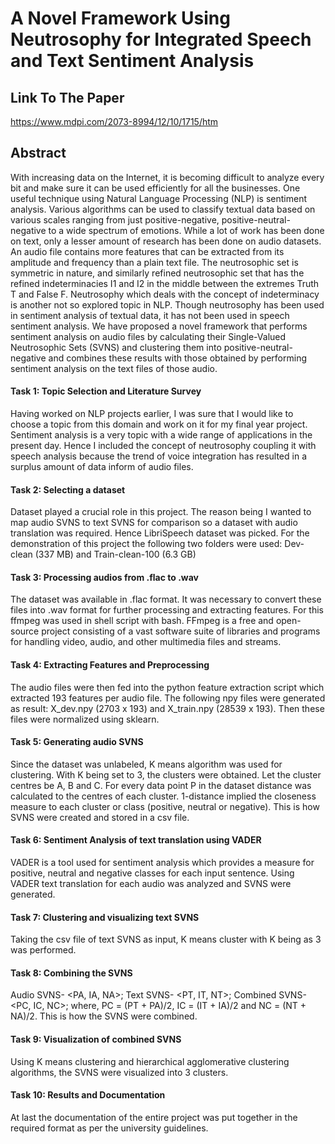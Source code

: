 # A Novel Framework Using Neutrosophy for Integrated Speech and Text Sentiment Analysis

## Link To The Paper
https://www.mdpi.com/2073-8994/12/10/1715/htm

## Abstract
With increasing data on the Internet, it is becoming difficult to analyze every bit and make sure it can be used efficiently for all the businesses. One useful technique using Natural Language Processing (NLP) is sentiment analysis. Various algorithms can be used to classify textual data based on various scales ranging from just positive-negative, positive-neutral-negative to a wide spectrum of emotions. While a lot of work has been done on text, only a lesser amount of research has been done on audio datasets. An audio file contains more features that can be extracted from its amplitude and frequency than a plain text file. The neutrosophic set is symmetric in nature, and similarly refined neutrosophic set that has the refined indeterminacies I1 and I2 in the middle between the extremes Truth T and False F. Neutrosophy which deals with the concept of indeterminacy is another not so explored topic in NLP. Though neutrosophy has been used in sentiment analysis of textual data, it has not been used in speech sentiment analysis. We have proposed a novel framework that performs sentiment analysis on audio files by calculating their Single-Valued Neutrosophic Sets (SVNS) and clustering them into positive-neutral-negative and combines these results with those obtained by performing sentiment analysis on the text files of those audio.

#### Task 1: Topic Selection and Literature Survey
Having worked on NLP projects earlier, I was sure that I would like to choose a topic from this domain and work on it for my final year project. Sentiment analysis is a very topic with a wide range of applications in the present day. Hence I included the concept of neutrosophy coupling it with speech analysis because the trend of voice integration has resulted in a surplus amount of data inform of audio files.

#### Task 2: Selecting a dataset
Dataset played a crucial role in this project. The reason being I wanted to map audio SVNS to text SVNS for comparison so a dataset with audio translation was required. Hence LibriSpeech dataset was picked. For the demonstration of this project the following two folders were used: Dev-clean (337 MB) and Train-clean-100 (6.3 GB)
    
#### Task 3: Processing audios from .flac to .wav
The dataset was available in .flac format. It was necessary to convert these files into .wav format for further processing and extracting features. For this ffmpeg was used in shell script with bash. FFmpeg is a free and open-source project consisting of a vast software suite of libraries and programs for handling video, audio, and other multimedia files and streams.

#### Task 4: Extracting Features and Preprocessing
The audio files were then fed into the python feature extraction script which extracted 193 features per audio file. The following npy files were generated as result: X_dev.npy (2703 x 193) and X_train.npy (28539 x 193). Then these files were normalized using sklearn. 

#### Task 5: Generating audio SVNS
Since the dataset was unlabeled, K means algorithm was used for clustering. With K being set to 3, the clusters were obtained. Let the cluster centres be A, B and C. For every data point P in the dataset distance was calculated to the centres of each cluster. 1-distance implied the closeness measure to each cluster or class (positive, neutral or negative). This is how SVNS were created and stored in a csv file.

#### Task 6: Sentiment Analysis of text translation using VADER
VADER is a tool used for sentiment analysis which provides a measure for positive, neutral and negative classes for each input sentence. Using VADER text translation for each audio was analyzed and SVNS were generated. 

#### Task 7: Clustering and visualizing text SVNS
Taking the csv file of text SVNS as input, K means cluster with K being as 3 was performed.

#### Task 8: Combining the SVNS
Audio SVNS- <PA, IA, NA>; Text SVNS- <PT, IT, NT>; Combined SVNS- <PC, IC, NC>; where, PC = (PT + PA)/2, IC = (IT + IA)/2 and NC = (NT + NA)/2. This is how the SVNS were combined.

#### Task 9: Visualization of combined SVNS
Using K means clustering and hierarchical agglomerative clustering algorithms, the SVNS were visualized into 3 clusters.

#### Task 10: Results and Documentation
At last the documentation of the entire project was put together in the required format as per the university guidelines.
